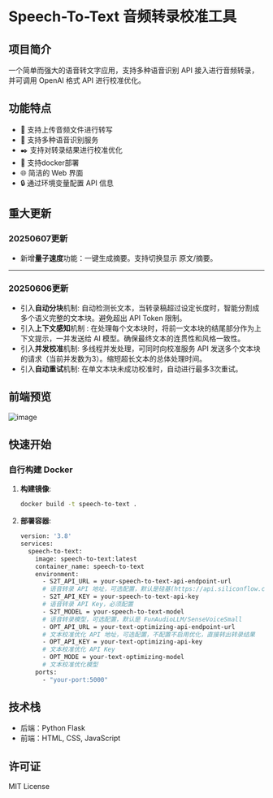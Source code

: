 # Speech-To-Text 音频转录校准工具

## 项目简介

一个简单而强大的语音转文字应用，支持多种语音识别 API 接入进行音频转录，并可调用 OpenAI 格式 API 进行校准优化。

## 功能特点

- 🎤 支持上传音频文件进行转写
- 🔌 支持多种语音识别服务
- ✒️ 支持对转录结果进行校准优化
- 🚀 支持docker部署
- 🌐 简洁的 Web 界面
- 🔒 通过环境变量配置 API 信息

## 重大更新
### 20250607更新
- 新增**量子速度**功能：一键生成摘要。支持切换显示 原文/摘要。
---
### 20250606更新
- 引入**自动分块**机制: 自动检测长文本，当转录稿超过设定长度时，智能分割成多个语义完整的文本块。避免超出 API Token 限制。
- 引入**上下文感知**机制 : 在处理每个文本块时，将前一文本块的结尾部分作为上下文提示，一并发送给 AI 模型。确保最终文本的连贯性和风格一致性。
- 引入**并发校准**机制: 多线程并发处理，可同时向校准服务 API 发送多个文本块的请求（当前并发数为3）。缩短超长文本的总体处理时间。
- 引入**自动重试**机制: 在单文本块未成功校准时，自动进行最多3次重试。

## 前端预览
![image](https://github.com/user-attachments/assets/c27411d8-2e71-4194-ba9c-217787fae8bb)

## 快速开始

### 自行构建 Docker

1. **构建镜像**:

    ```bash
    docker build -t speech-to-text .
    ```

2. **部署容器**:

    ```bash
    version: '3.8'
    services:
      speech-to-text:
        image: speech-to-text:latest
        container_name: speech-to-text
        environment:
          - S2T_API_URL = your-speech-to-text-api-endpoint-url
          # 语音转录 API 地址，可选配置，默认是硅基(https://api.siliconflow.cn/v1/audio/transcriptions)
          - S2T_API_KEY = your-speech-to-text-api-key
          # 语音转录 API Key，必须配置
          - S2T_MODEL = your-speech-to-text-model
          # 语音转录模型，可选配置，默认是 FunAudioLLM/SenseVoiceSmall
          - OPT_API_URL = your-text-optimizing-api-endpoint-url
          # 文本校准优化 API 地址，可选配置，不配置不启用优化，直接转出转录结果
          - OPT_API_KEY = your-text-optimizing-api-key
          # 文本校准优化 API Key
          - OPT_MODE = your-text-optimizing-model
          # 文本校准优化模型
        ports:
          - "your-port:5000"
    ```

## 技术栈

- 后端：Python Flask
- 前端：HTML, CSS, JavaScript

## 许可证

MIT License


